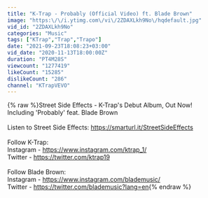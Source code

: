 ```yaml
---
title: "K-Trap - Probably (Official Video) ft. Blade Brown"
image: "https:\/\/i.ytimg.com\/vi\/2ZDAXLkh9No\/hqdefault.jpg"
vid_id: "2ZDAXLkh9No"
categories: "Music"
tags: ["KTrap","Trap","Trapo"]
date: "2021-09-23T18:08:23+03:00"
vid_date: "2020-11-13T18:00:00Z"
duration: "PT4M28S"
viewcount: "1277419"
likeCount: "15285"
dislikeCount: "286"
channel: "KTrapVEVO"
---
```

{% raw %}Street Side Effects - K-Trap's Debut Album, Out Now!<br />Including 'Probably' feat. Blade Brown<br /><br />Listen to Street Side Effects: <a rel="nofollow" target="blank" href="https://smarturl.it/StreetSideEffects">https://smarturl.it/StreetSideEffects</a><br /><br />Follow K-Trap:<br />Instagram - <a rel="nofollow" target="blank" href="https://www.instagram.com/ktrap_1/">https://www.instagram.com/ktrap_1/</a><br />Twitter - <a rel="nofollow" target="blank" href="https://twitter.com/ktrap19">https://twitter.com/ktrap19</a><br /><br />Follow Blade Brown:<br />Instagram - <a rel="nofollow" target="blank" href="https://www.instagram.com/blademusic/">https://www.instagram.com/blademusic/</a><br />Twitter - <a rel="nofollow" target="blank" href="https://twitter.com/blademusic?lang=en">https://twitter.com/blademusic?lang=en</a>{% endraw %}
